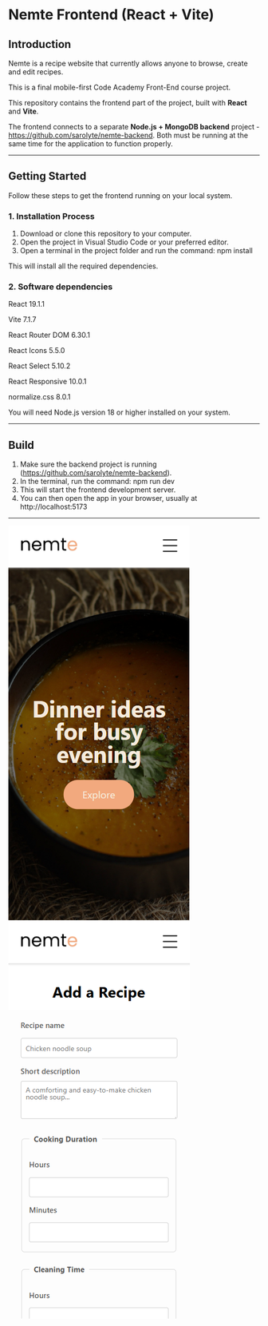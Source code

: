 # Nemte Frontend (React + Vite)

## Introduction

Nemte is a recipe website that currently allows anyone to browse, create and edit recipes.

This is a final mobile-first Code Academy Front-End course project.

This repository contains the frontend part of the project, built with **React** and **Vite**.  

The frontend connects to a separate **Node.js + MongoDB backend** project - https://github.com/sarolyte/nemte-backend. Both must be running at the same time for the application to function properly.

---

## Getting Started

Follow these steps to get the frontend running on your local system.

### 1. Installation Process

1. Download or clone this repository to your computer.
2. Open the project in Visual Studio Code or your preferred editor.
3. Open a terminal in the project folder and run the command:
npm install

This will install all the required dependencies.

### 2. Software dependencies

React 19.1.1

Vite 7.1.7

React Router DOM 6.30.1

React Icons 5.5.0

React Select 5.10.2

React Responsive 10.0.1

normalize.css 8.0.1

You will need Node.js version 18 or higher installed on your system.

---

## Build

1. Make sure the backend project is running (https://github.com/sarolyte/nemte-backend).
2. In the terminal, run the command:
npm run dev
3. This will start the frontend development server.
4. You can then open the app in your browser, usually at http://localhost:5173

---

![Mobile version homepage (hero)](image.png) 
![Mobile version "Add a recipe" form"](image-1.png)
